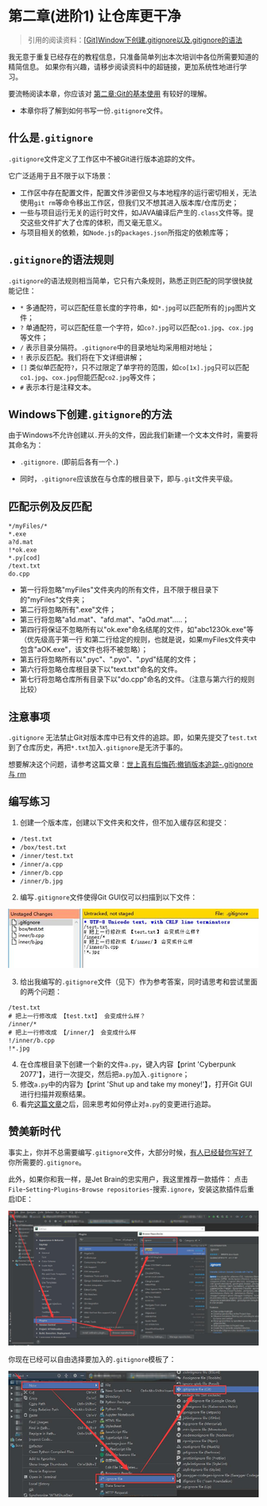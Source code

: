 # 第二章(进阶1) 让仓库更干净
> 引用的阅读资料：[[Git]Window下创建.gitignore以及.gitignore的语法](https://blog.csdn.net/Shenpibaipao/article/details/78129342)

我无意于重复已经存在的教程信息，只准备简单列出本次培训中各位所需要知道的精简信息。
如果你有兴趣，请移步阅读资料中的超链接，更加系统性地进行学习。

要流畅阅读本章，你应该对 [第二章:Git的基本使用](https://github.com/WhiteRobe/TIC2019GitTrain/blob/master/articles/how_to_use_git.md) 有较好的理解。

- 本章你将了解到如何书写一份`.gitignore`文件。

## 什么是`.gitignore`

`.gitignore`文件定义了工作区中不被Git进行版本追踪的文件。

它广泛适用于且不限于以下场景：

- 工作区中存在配置文件，配置文件涉密但又与本地程序的运行密切相关，无法使用`git rm`等命令移出工作区，但我们又不想其进入版本库/仓库历史；
- 一些与项目运行无关的运行时文件，如JAVA编译后产生的`.class`文件等。提交这些文件扩大了仓库的体积，而又毫无意义。
- 与项目相关的依赖，如`Node.js`的`packages.json`所指定的依赖库等；

## `.gitignore`的语法规则

`.gitignore`的语法规则相当简单，它只有六条规则，熟悉正则匹配的同学很快就能记住：

- `*` 多通配符，可以匹配任意长度的字符串，如`*.jpg`可以匹配所有的`jpg`图片文件；
- `?` 单通配符，可以匹配任意一个字符，如`co?.jpg`可以匹配`co1.jpg`、`cox.jpg`等文件；
- `/` 表示目录分隔符。`.gitignore`中的目录地址均采用相对地址；
- `!` 表示反匹配。我们将在下文详细讲解；
- `[]` 类似单匹配符`?`，只不过限定了单字符的范围，如`co[1x].jpg`只可以匹配`co1.jpg`、`cox.jpg`但能匹配`co2.jpg`等文件；
- `#` 表示本行是注释文本。

## Windows下创建`.gitignore`的方法

由于Windows不允许创建以`.`开头的文件，因此我们新建一个文本文件时，需要将其命名为：

- `.gitignore.` (即前后各有一个`.`)

- 同时，`.gitignore`应该放在与仓库的根目录下，即与`.git`文件夹平级。

## 匹配示例及反匹配

```
*/myFiles/*
*.exe
a?d.mat
!*ok.exe
*.py[cod]
/text.txt
do.cpp
```

- 第一行将忽略"myFiles"文件夹内的所有文件，且不限于根目录下的"myFiles"文件夹；
- 第二行将忽略所有".exe"文件；
- 第三行将忽略"a1d.mat"、"afd.mat"、"aOd.mat".....；
- 第四行将保证不忽略所有以"ok.exe"命名结尾的文件，如"abc123Ok.exe"等（优先级高于第一行 和第二行给定的规则，也就是说，如果myFiles文件夹中包含"aOK.exe"，该文件也将不被忽略）；
- 第五行将忽略所有以".pyc"、".pyo"、".pyd"结尾的文件；
- 第六行将忽略仓库根目录下以"text.txt"命名的文件。
- 第七行将忽略仓库所有目录下以"do.cpp"命名的文件。（注意与第六行的规则比较）

## 注意事项

`.gitignore` 无法禁止Git对版本库中已有文件的追踪。即，如果先提交了`test.txt`到了仓库历史，再把`*.txt`加入`.gitignore`是无济于事的。

想要解决这个问题，请参考这篇文章：[世上真有后悔药:撤销版本追踪-.gitignore 与 rm](https://github.com/WhiteRobe/TIC2019GitTrain/blob/master/articles/reset_history.md)

## 编写练习

1. 创建一个版本库，创建以下文件夹和文件，但不加入缓存区和提交：

- `/test.txt`
- `/box/test.txt`
- `/inner/test.txt`
- `/inner/a.cpp`
- `/inner/b.cpp`
- `/inner/b.jpg`

2. 编写`.gitignore`文件使得Git GUI仅可以扫描到以下文件：

![](/pic/GitIgnoreResult.jpg)

3. 给出我编写的`.gitignore`文件（见下）作为参考答案，同时请思考和尝试里面的两个问题：
 
```
/test.txt
# 把上一行修改成 【test.txt】 会变成什么样？
/inner/*
# 把上一行修改成 【/inner/】 会变成什么样
!/inner/b.cpp
!*.jpg
```

4. 在仓库根目录下创建一个新的文件`a.py`，键入内容【print 'Cyberpunk 2077'】，进行一次提交，然后把`a.py`加入`.gitignore`；
5. 修改`a.py`中的内容为【print 'Shut up and take my money!'】，打开Git GUI进行扫描并观察结果。
6. 看完[这篇文章](https://github.com/WhiteRobe/TIC2019GitTrain/blob/master/articles/reset_history.md)之后，回来思考如何停止对`a.py`的变更进行追踪。

## 赞美新时代

事实上，你并不总需要编写`.gitignore`文件，大部分时候，[有人已经替你写好了](https://github.com/github/gitignore)你所需要的`.gitignore`。

此外，如果你和我一样，是Jet Brain的忠实用户，我这里推荐一款插件：
点击`File`-`Setting`-`Plugins`-`Browse repositories`-搜索`.ignore`，安装这款插件后重启IDE：

![安装流程](/pic/JetBrainIgnore.jpg)

你现在已经可以自由选择要加入的`.gitignore`模板了：

![](/pic/JetBrainIgnore2.jpg)
